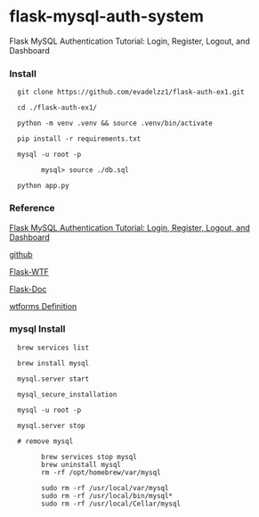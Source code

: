 # flask-mysql-auth-system

Flask MySQL Authentication Tutorial: Login, Register, Logout, and Dashboard

### Install

      git clone https://github.com/evadelzz1/flask-auth-ex1.git

      cd ./flask-auth-ex1/

      python -m venv .venv && source .venv/bin/activate

      pip install -r requirements.txt

      mysql -u root -p

            mysql> source ./db.sql
      
      python app.py


### Reference

[Flask MySQL Authentication Tutorial: Login, Register, Logout, and Dashboard](https://www.youtube.com/watch?v=aV8YSefG1fw)

[github](https://github.com/kritimyantra/flask-mysql-auth-system)

[Flask-WTF](https://velog.io/@2jinu/Flask-Flask-WTF)

[Flask-Doc](https://flask-docs-kr.readthedocs.io)

[wtforms Definition](https://wtforms.readthedocs.io/en/3.1.x/)


### mysql Install

      brew services list

      brew install mysql

      mysql.server start

      mysql_secure_installation

      mysql -u root -p

      mysql.server stop

      # remove mysql

            brew services stop mysql
            brew uninstall mysql
            rm -rf /opt/homebrew/var/mysql

            sudo rm -rf /usr/local/var/mysql
            sudo rm -rf /usr/local/bin/mysql*
            sudo rm -rf /usr/local/Cellar/mysql